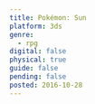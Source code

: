 ```yaml
---
title: Pokémon: Sun
platform: 3ds
genre:
  - rpg
digital: false
physical: true
guide: false
pending: false
posted: 2016-10-28
---
```

